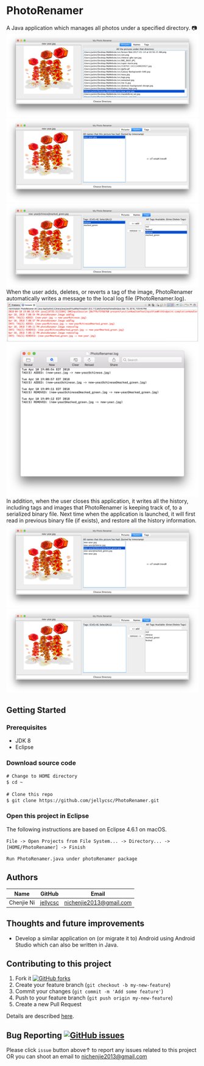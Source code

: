 # PhotoRenamer
A Java application which manages all photos under a specified directory. 📷
![](mdres/1.png)  
![](mdres/4.png)  
![](mdres/5.png)  
When the user adds, deletes, or reverts a tag of the image, PhotoRenamer automatically writes a message to the local log file (PhotoRenamer.log).   
![](mdres/2.png)  
![](mdres/3.png)  
In addition, when the user closes this application, it writes all the history, including tags and images that PhotoRenamer is keeping track of, to a serialized binary file. Next time when the application is launched, it will first read in previous binary file (if exists), and restore all the history information.  
![](mdres/6.png)  
![](mdres/7.png)  

## Getting Started

### Prerequisites

* JDK 8
* Eclipse

### Download source code
```
# Change to HOME directory
$ cd ~

# Clone this repo
$ git clone https://github.com/jellycsc/PhotoRenamer.git
```

### Open this project in Eclipse
The following instructions are based on Eclipse 4.6.1 on macOS.
```
File -> Open Projects from File System... -> Directory... -> [HOME/PhotoRenamer] -> Finish
```
```
Run PhotoRenamer.java under photoRenamer package
```

## Authors

| Name             | GitHub                                     | Email
| ---------------- | ------------------------------------------ | -------------------------
| Chenjie Ni       | [jellycsc](https://github.com/jellycsc)    | nichenjie2013@gmail.com

## Thoughts and future improvements

* Develop a similar application on (or migrate it to) Android using Android Studio which can also be written in Java.

## Contributing to this project

1. Fork it [![GitHub forks](https://img.shields.io/github/forks/jellycsc/PhotoRenamer.svg?style=social&label=Fork&maxAge=2592000)](https://github.com/jellycsc/PhotoRenamer/fork)
2. Create your feature branch (`git checkout -b my-new-feature`)
3. Commit your changes (`git commit -m 'Add some feature'`)
4. Push to your feature branch (`git push origin my-new-feature`)
5. Create a new Pull Request

Details are described [here](https://git-scm.com/book/en/v2/GitHub-Contributing-to-a-Project).

## Bug Reporting [![GitHub issues](https://img.shields.io/github/issues/jellycsc/PhotoRenamer.svg)](https://github.com/jellycsc/PhotoRenamer/issues/)

Please click `issue` button above↑ to report any issues related to this project  
OR you can shoot an email to <nichenjie2013@gmail.com>
